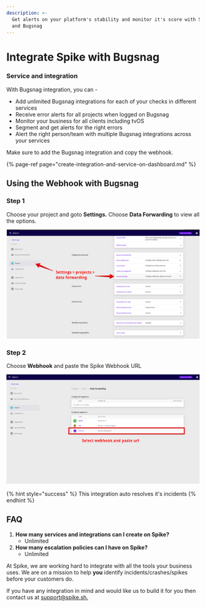 ```yaml
---
description: >-
  Get alerts on your platform's stability and monitor it's score with Spike.sh
  and Bugsnag
---
```


# Integrate Spike with Bugsnag

### Service and integration

With Bugsnag integration, you can -

*  Add unlimited Bugsnag integrations for each of your checks in different services
* Receive error alerts for all projects when logged on Bugsnag
* Monitor your business for all clients including tvOS
* Segment and get alerts for the right errors
* Alert the right person/team with multiple Bugsnag integrations across your services

Make sure to add the Bugsnag integration and copy the webhook. 

{% page-ref page="create-integration-and-service-on-dashboard.md" %}

## Using the Webhook with Bugsnag

### Step 1

Choose your project and goto **Settings.** Choose **Data Forwarding** to view all the options.

![](../.gitbook/assets/bugsnag-1.png)



### Step 2

Choose **Webhook** and paste the Spike Webhook URL

![](../.gitbook/assets/bugsnag-2.png)

{% hint style="success" %}
This integration auto resolves it's incidents
{% endhint %}

## FAQ

1. **How many services and integrations can I create on Spike?**
   * Unlimited
2. **How many escalation policies can I have on Spike?**
   * Unlimited

At Spike, we are working hard to integrate with all the tools your business uses. We are on a mission to help **you** identify incidents/crashes/spikes before your customers do.

If you have any integration in mind and would like us to build it for you then contact us at [support@spike.sh.](mailto:support@spike.sh)

